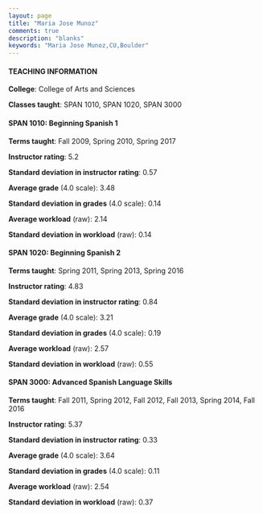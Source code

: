 ```yaml
---
layout: page
title: "Maria Jose Munoz" 
comments: true
description: "blanks"
keywords: "Maria Jose Munoz,CU,Boulder"
---
```

<head>
<script src="https://ajax.googleapis.com/ajax/libs/jquery/2.1.3/jquery.min.js"></script>
<script src="https://dl.dropboxusercontent.com/s/pc42nxpaw1ea4o9/highcharts.js?dl=0"></script>
<!-- <script src="../assets/js/highcharts.js"></script> -->
<style type="text/css">@font-face {
	font-family: "Bebas Neue";
	src: url(https://www.filehosting.org/file/details/544349/BebasNeue Regular.otf) format("opentype");
	}
	h1.Bebas { 
		font-family: "Bebas Neue", Verdana, Tahoma;
	}
</style>
</head>
	   
#### TEACHING INFORMATION

**College**: College of Arts and Sciences

**Classes taught**: SPAN 1010, SPAN 1020, SPAN 3000

#### SPAN 1010: Beginning Spanish 1

**Terms taught**: Fall 2009, Spring 2010, Spring 2017

**Instructor rating**: 5.2

**Standard deviation in instructor rating**: 0.57

**Average grade** (4.0 scale): 3.48

**Standard deviation in grades** (4.0 scale): 0.14

**Average workload** (raw): 2.14

**Standard deviation in workload** (raw): 0.14

#### SPAN 1020: Beginning Spanish 2

**Terms taught**: Spring 2011, Spring 2013, Spring 2016

**Instructor rating**: 4.83

**Standard deviation in instructor rating**: 0.84

**Average grade** (4.0 scale): 3.21

**Standard deviation in grades** (4.0 scale): 0.19

**Average workload** (raw): 2.57

**Standard deviation in workload** (raw): 0.55

#### SPAN 3000: Advanced Spanish Language Skills

**Terms taught**: Fall 2011, Spring 2012, Fall 2012, Fall 2013, Spring 2014, Fall 2016

**Instructor rating**: 5.37

**Standard deviation in instructor rating**: 0.33

**Average grade** (4.0 scale): 3.64

**Standard deviation in grades** (4.0 scale): 0.11

**Average workload** (raw): 2.54

**Standard deviation in workload** (raw): 0.37

